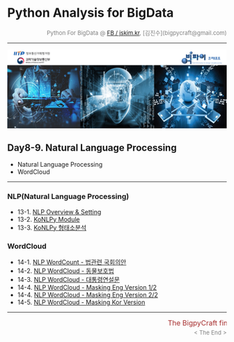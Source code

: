
# Python Analysis for BigData

<div align='right'><font size=2 color='gray'>Python For BigData @ <font color='blue'><a href='https://www.facebook.com/jskim.kr'>FB / jskim.kr</a></font>, [김진수](bigpycraft@gmail.com)</font></div>
<hr>

<img src="../images/img_front_readme.png">

## Day8-9. Natural Language Processing
- Natural Language Processing
- WordCloud
<hr>

### NLP(Natural Language Processing)  
- 13-1. [NLP Overview & Setting                    ][pkg-c1]
- 13-2. [KoNLPy Module                             ][pkg-c2]
- 13-3. [KoNLPy 형태소분석                         ][pkg-c3]

### WordCloud
- 14-1. [NLP WordCount - 법관련 국회의안           ][pkg-d1]
- 14-2. [NLP WordCloud - 동물보호법                ][pkg-d2]
- 14-3. [NLP WordCloud - 대통령연설문              ][pkg-d3]
- 14-4. [NLP WordCloud - Masking Eng Version 1/2   ][pkg-d41]
- 14-4. [NLP WordCloud - Masking Eng Version 2/2   ][pkg-d42]
- 14-5. [NLP WordCloud - Masking Kor Version       ][pkg-d5]

[pkg-c1]:  https://htmlpreview.github.io/?https://github.com/bigpycraft/iitp19-hankyung/blob/master/notebook/html/PF_DA_711_NLP_KoNLPy_Module.html               "Go pkg-c1"
[pkg-c2]:  https://htmlpreview.github.io/?https://github.com/bigpycraft/iitp19-hankyung/blob/master/notebook/html/PF_DA_720_KoNLPy_Module_ver2.0.html            "Go pkg-c2"
[pkg-c3]:  https://htmlpreview.github.io/?https://github.com/bigpycraft/iitp19-hankyung/blob/master/notebook/html/PF_DA_730_KoNLPy_WordCloud_형태소분석_v2.html  "Go pkg-c3"

[pkg-d1]:  https://htmlpreview.github.io/?https://github.com/bigpycraft/iitp19-hankyung/blob/master/notebook/html/PF_DA_713_NLP_kobill_v2.html                     "Go pkg-d1"
[pkg-d2]:  https://htmlpreview.github.io/?https://github.com/bigpycraft/iitp19-hankyung/blob/master/notebook/html/PF_DA_740_KoNLPy_WordCloud_동물보호법_v3.html    "Go pkg-d2"
[pkg-d3]:  https://htmlpreview.github.io/?https://github.com/bigpycraft/iitp19-hankyung/blob/master/notebook/html/PF_DA_750_KoNLPy_WordCloud_대통령연설문_v2.html  "Go pkg-d3"
[pkg-d41]: https://htmlpreview.github.io/?https://github.com/bigpycraft/iitp19-hankyung/blob/master/notebook/html/PF_DA_760_NLP_WordCloud_Eng_Alice_v3-1.html      "Go pkg-d41"
[pkg-d42]: https://htmlpreview.github.io/?https://github.com/bigpycraft/iitp19-hankyung/blob/master/notebook/html/PF_DA_760_NLP_WordCloud_Eng_Alice_v3-2.html      "Go pkg-d42"
[pkg-d5]:  https://htmlpreview.github.io/?https://github.com/bigpycraft/iitp19-hankyung/blob/master/notebook/html/PF_DA_770_WordCloud_이미지마스킹_v3.html         "Go pkg-d5"


<hr>
<marquee><font size=3 color='brown'>The BigpyCraft find the information to design valuable society with Technology & Craft.</font></marquee>
<div align='right'><font size=2 color='gray'> &lt; The End &gt; </font></div>
